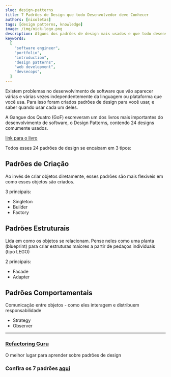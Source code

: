 ```yaml
---
slug: design-patterns
title: 7 Padrões de Design que todo Desenvolvedor deve Conhecer
authors: [nixoletas]
tags: [design patterns, knowledge]
image: /img/nick-logo.png
description: Alguns dos padrões de design mais usados e que todo desenvolvedor deve conhecer
keywords:
  [
    "software engineer",
    "portfolio",
    "introduction",
    "design patterns",
    "web development",
    "devsecops",
  ]
---
```


Existem problemas no desenvolvimento de software que vão aparecer várias e várias vezes independentemente da linguagem ou plataforma que você usa. Para isso foram criados padrões de design para você usar, e saber quando usar cada um deles.

<!-- truncate -->

A Gangue dos Quatro (GoF) escreveram um dos livros mais importantes do desenvolvimento de software, o Design Patterns, contendo 24 designs comumente usados.

[link para o livro](https://www.javier8a.com/itc/bd1/articulo.pdf)

Todos esses 24 padrões de design se encaixam em 3 tipos:

## Padrões de Criação

Ao invés de criar objetos diretamente, esses padrões são mais flexíveis em como esses objetos são criados.

3 principais:
- Singleton
- Builder
- Factory

## Padrões Estruturais

Lida em como os objetos se relacionam. Pense neles como uma planta (blueprint) para criar estruturas maiores a partir de pedaços individuais (tipo LEGO)

2 principais:
- Facade
- Adapter

## Padrões Comportamentais

Comunicação entre objetos - como eles interagem e distribuem responsabilidade

- Strategy
- Observer

---

### [Refactoring Guru](https://refactoring.guru/)

O melhor lugar para aprender sobre padrões de design

### Confira os 7 padrões [aqui](https://refactoring.guru/design-patterns/catalog)